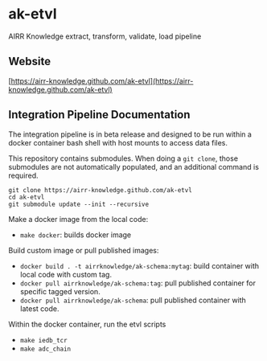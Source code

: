 # ak-etvl
AIRR Knowledge extract, transform, validate, load pipeline

## Website

[https://airr-knowledge.github.com/ak-etvl](https://airr-knowledge.github.com/ak-etvl)

## Integration Pipeline Documentation

The integration pipeline is in beta release and designed to be run within a docker container
bash shell with host mounts to access data files.

This repository contains submodules. When doing a `git clone`, those submodules are
not automatically populated, and an additional command is required.

```
git clone https://airr-knowledge.github.com/ak-etvl
cd ak-etvl
git submodule update --init --recursive
```

Make a docker image from the local code:

* `make docker`: builds docker image

Build custom image or pull published images:

* `docker build . -t airrknowledge/ak-schema:mytag`: build container with local code with custom tag.
* `docker pull airrknowledge/ak-schema:tag`: pull published container for specific tagged version.
* `docker pull airrknowledge/ak-schema`: pull published container with latest code.

Within the docker container, run the etvl scripts

* `make iedb_tcr`
* `make adc_chain`

